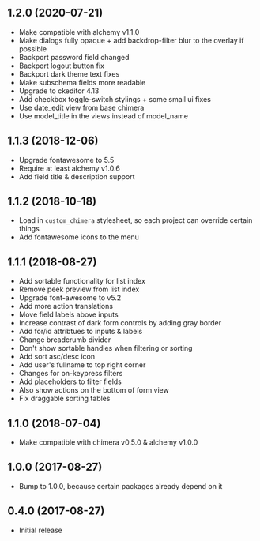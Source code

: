 ## 1.2.0 (2020-07-21)

* Make compatible with alchemy v1.1.0
* Make dialogs fully opaque + add backdrop-filter blur to the overlay if possible
* Backport password field changed
* Backport logout button fix
* Backport dark theme text fixes
* Make subschema fields more readable
* Upgrade to ckeditor 4.13
* Add checkbox toggle-switch stylings + some small ui fixes
* Use date_edit view from base chimera
* Use model_title in the views instead of model_name

## 1.1.3 (2018-12-06)

* Upgrade fontawesome to 5.5
* Require at least alchemy v1.0.6
* Add field title & description support

## 1.1.2 (2018-10-18)

* Load in `custom_chimera` stylesheet, so each project can override certain things
* Add fontawesome icons to the menu

## 1.1.1 (2018-08-27)

* Add sortable functionality for list index
* Remove peek preview from list index
* Upgrade font-awesome to v5.2
* Add more action translations
* Move field labels above inputs
* Increase contrast of dark form controls by adding gray border
* Add for/id attribtues to inputs & labels
* Change breadcrumb divider
* Don't show sortable handles when filtering or sorting
* Add sort asc/desc icon
* Add user's fullname to top right corner
* Changes for on-keypress filters
* Add placeholders to filter fields
* Also show actions on the bottom of form view
* Fix draggable sorting tables

## 1.1.0 (2018-07-04)

* Make compatible with chimera v0.5.0 & alchemy v1.0.0

## 1.0.0 (2017-08-27)

* Bump to 1.0.0, because certain packages already depend on it

## 0.4.0 (2017-08-27)

* Initial release